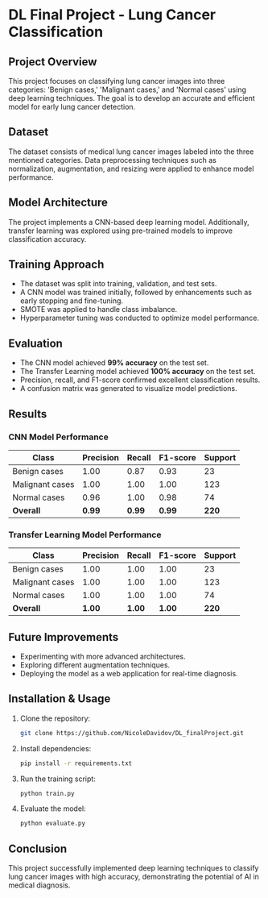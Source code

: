 # DL Final Project - Lung Cancer Classification

## Project Overview

This project focuses on classifying lung cancer images into three categories: 'Benign cases,' 'Malignant cases,' and 'Normal cases' using deep learning techniques. The goal is to develop an accurate and efficient model for early lung cancer detection.

## Dataset

The dataset consists of medical lung cancer images labeled into the three mentioned categories. Data preprocessing techniques such as normalization, augmentation, and resizing were applied to enhance model performance.

## Model Architecture

The project implements a CNN-based deep learning model. Additionally, transfer learning was explored using pre-trained models to improve classification accuracy.

## Training Approach

- The dataset was split into training, validation, and test sets.
- A CNN model was trained initially, followed by enhancements such as early stopping and fine-tuning.
- SMOTE was applied to handle class imbalance.
- Hyperparameter tuning was conducted to optimize model performance.

## Evaluation

- The CNN model achieved **99% accuracy** on the test set.
- The Transfer Learning model achieved **100% accuracy** on the test set.
- Precision, recall, and F1-score confirmed excellent classification results.
- A confusion matrix was generated to visualize model predictions.

## Results

### CNN Model Performance
| Class            | Precision | Recall   | F1-score | Support |
|-----------------|-----------|----------|----------|---------|
| Benign cases    | 1.00      | 0.87     | 0.93     | 23      |
| Malignant cases | 1.00      | 1.00     | 1.00     | 123     |
| Normal cases    | 0.96      | 1.00     | 0.98     | 74      |
| **Overall**     | **0.99**  | **0.99** | **0.99** | **220** |

### Transfer Learning Model Performance
| Class            | Precision | Recall   | F1-score | Support |
|-----------------|-----------|----------|----------|---------|
| Benign cases    | 1.00      | 1.00     | 1.00     | 23      |
| Malignant cases | 1.00      | 1.00     | 1.00     | 123     |
| Normal cases    | 1.00      | 1.00     | 1.00     | 74      |
| **Overall**     | **1.00**  | **1.00** | **1.00** | **220** |

## Future Improvements

- Experimenting with more advanced architectures.
- Exploring different augmentation techniques.
- Deploying the model as a web application for real-time diagnosis.

## Installation & Usage

1. Clone the repository:
   ```bash
   git clone https://github.com/NicoleDavidov/DL_finalProject.git
   ```
2. Install dependencies:
   ```bash
   pip install -r requirements.txt
   ```
3. Run the training script:
   ```bash
   python train.py
   ```
4. Evaluate the model:
   ```bash
   python evaluate.py
   ```

## Conclusion

This project successfully implemented deep learning techniques to classify lung cancer images with high accuracy, demonstrating the potential of AI in medical diagnosis.

